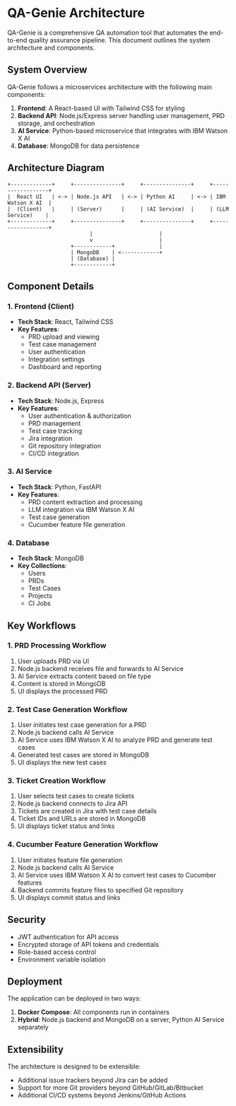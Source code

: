 # QA-Genie Architecture

QA-Genie is a comprehensive QA automation tool that automates the end-to-end quality assurance pipeline. This document outlines the system architecture and components.

## System Overview

QA-Genie follows a microservices architecture with the following main components:

1. **Frontend**: A React-based UI with Tailwind CSS for styling
2. **Backend API**: Node.js/Express server handling user management, PRD storage, and orchestration
3. **AI Service**: Python-based microservice that integrates with IBM Watson X AI
4. **Database**: MongoDB for data persistence

## Architecture Diagram

```
+-------------+     +---------------+     +---------------+     +------------------+
|  React UI   | <-> | Node.js API   | <-> | Python AI     | <-> | IBM Watson X AI  |
|  (Client)   |     | (Server)      |     | (AI Service)  |     | (LLM Service)    |
+-------------+     +---------------+     +---------------+     +------------------+
                          |                     |
                          v                     |
                    +------------+              |
                    | MongoDB    | <------------+
                    | (Database) |
                    +------------+
```

## Component Details

### 1. Frontend (Client)

- **Tech Stack**: React, Tailwind CSS
- **Key Features**:
  - PRD upload and viewing
  - Test case management
  - User authentication
  - Integration settings
  - Dashboard and reporting

### 2. Backend API (Server)

- **Tech Stack**: Node.js, Express
- **Key Features**:
  - User authentication & authorization
  - PRD management
  - Test case tracking
  - Jira integration
  - Git repository integration
  - CI/CD integration

### 3. AI Service

- **Tech Stack**: Python, FastAPI
- **Key Features**:
  - PRD content extraction and processing
  - LLM integration via IBM Watson X AI
  - Test case generation
  - Cucumber feature file generation

### 4. Database

- **Tech Stack**: MongoDB
- **Key Collections**:
  - Users
  - PRDs
  - Test Cases
  - Projects
  - CI Jobs

## Key Workflows

### 1. PRD Processing Workflow

1. User uploads PRD via UI
2. Node.js backend receives file and forwards to AI Service
3. AI Service extracts content based on file type
4. Content is stored in MongoDB
5. UI displays the processed PRD

### 2. Test Case Generation Workflow

1. User initiates test case generation for a PRD
2. Node.js backend calls AI Service 
3. AI Service uses IBM Watson X AI to analyze PRD and generate test cases
4. Generated test cases are stored in MongoDB
5. UI displays the new test cases

### 3. Ticket Creation Workflow

1. User selects test cases to create tickets
2. Node.js backend connects to Jira API
3. Tickets are created in Jira with test case details
4. Ticket IDs and URLs are stored in MongoDB
5. UI displays ticket status and links

### 4. Cucumber Feature Generation Workflow

1. User initiates feature file generation
2. Node.js backend calls AI Service
3. AI Service uses IBM Watson X AI to convert test cases to Cucumber features
4. Backend commits feature files to specified Git repository
5. UI displays commit status and links

## Security

- JWT authentication for API access
- Encrypted storage of API tokens and credentials
- Role-based access control
- Environment variable isolation

## Deployment

The application can be deployed in two ways:

1. **Docker Compose**: All components run in containers
2. **Hybrid**: Node.js backend and MongoDB on a server, Python AI Service separately

## Extensibility

The architecture is designed to be extensible:

- Additional issue trackers beyond Jira can be added
- Support for more Git providers beyond GitHub/GitLab/Bitbucket
- Additional CI/CD systems beyond Jenkins/GitHub Actions 